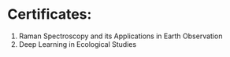 # Certificates:
1) Raman Spectroscopy and its Applications in Earth Observation
2) Deep Learning in Ecological Studies
